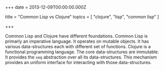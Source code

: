 
+++
date = 2013-12-09T00:00:00.000Z


title = "Common Lisp vs Clojure"
topics = [ "clojure", "lisp", "common lisp" ]

+++

Common Lisp and Clojure have different foundations. Common Lisp is primarly an imperative language. It operates on mutable objects. It has various data-structures each with different set of functions. Clojure is a functional programming language. The core data-structures are immutable. It provides the `seq` abstraction over all its data-structures. This mechanism provides an uniform interface for interacting with those data-structures.